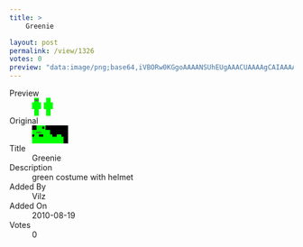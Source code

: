 ```yaml
---
title: >
    Greenie

layout: post
permalink: /view/1326
votes: 0
preview: "data:image/png;base64,iVBORw0KGgoAAAANSUhEUgAAACUAAAAgCAIAAAAaMSbnAAAABnRSTlMA/wD/AP5AXyvrAAAAgUlEQVRIie2VMQrAIAxFf0qXXs9LdO8FgqMH6lQ8WcF06qAYaEE72LxNiTxCfpBEEm4IE2oIUvW+4MnzekU/vvbN2ckrVdzMV/YnLC6G/VyPZXMxCEszFQCAsrx4ZeDcLC80eD4JLwdU9Kr1pDH6/pnPfOb7j2/0/8F85jOf+XpxAYuILKQUzx48AAAAAElFTkSuQmCC"
---
```

<dl class="side-by-side">
<dt>Preview</dt>
<dd>
    <img class="preview" src="data:image/png;base64,iVBORw0KGgoAAAANSUhEUgAAACUAAAAgCAIAAAAaMSbnAAAABnRSTlMA/wD/AP5AXyvrAAAAgUlEQVRIie2VMQrAIAxFf0qXXs9LdO8FgqMH6lQ8WcF06qAYaEE72LxNiTxCfpBEEm4IE2oIUvW+4MnzekU/vvbN2ckrVdzMV/YnLC6G/VyPZXMxCEszFQCAsrx4ZeDcLC80eD4JLwdU9Kr1pDH6/pnPfOb7j2/0/8F85jOf+XpxAYuILKQUzx48AAAAAElFTkSuQmCC">
</dd>
<dt>Original</dt>
<dd>
    <img class="preview" src="data:image/png;base64,iVBORw0KGgoAAAANSUhEUgAAAEAAAAAgCAYAAACinX6EAAAABGdBTUEAALGPC/xhBQAAABh0RVh0U29mdHdhcmUAUGFpbnQuTkVUIHYzLjM2qefiJQAAAQFJREFUaEPtWUEOAiEMZB/mJ/yEd69evO6DPPk4BBIva9pBa0MJAyHZZCih02EW3S2llMuQm46qoQ3c8JTRM2qK8sgFs3Rt7RiYknzdYG8/JvOOi5GkVmQS8J8jQAUclLTcEZC8YhkPmJaAXpf3mjdcIV6J9a5LAsBr2J0gVKl72aA2UDzC3RNEBKMNluRrO5/2/Lhd8nO/tufaGjHWPgMBayvAWmEUH14BKAErPpwA6Q7/68XGmxC0/veECnd4EiD4O2IYVQjh1vVR/Ce+ugJQRWbHoSJmTxDtnwRYr8KI4eg4FUAF6H/6mn/N8QgEp5AeQA+gB6gff4OfYLvFAg94AWSVMwQIziFEAAAAAElFTkSuQmCC">
</dd>
<dt>Title</dt>
<dd>Greenie</dd>
<dt>Description</dt>
<dd>green costume with helmet</dd>
<dt>Added By</dt>
<dd>Vilz</dd>
<dt>Added On</dt>
<dd>2010-08-19</dd>
<dt>Votes</dt>
<dd>0</dd>
</dl>
